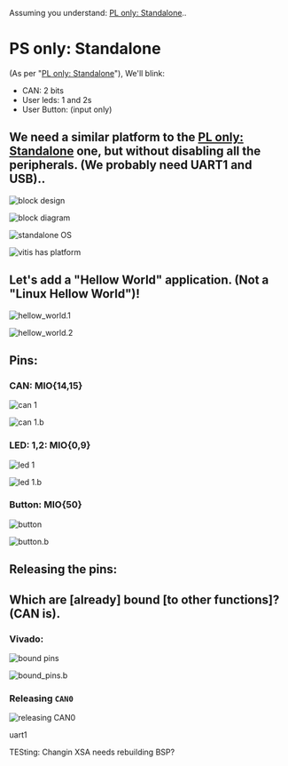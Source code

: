 Assuming you understand: [PL only: Standalone](../PL_only:_Standalone/README.md)..

# PS only: Standalone

(As per "[PL only: Standalone](../PL_only:_Standalone/README.md)"), We'll blink:

* CAN: 2 bits
* User leds: 1 and 2s
* User Button: (input only)

## We need a similar platform to the [PL only: Standalone](../PL_only:_Standalone/README.md) one, but without disabling all the peripherals. (We probably need UART1 and USB)..

![](images/vitis.0.jpg "block design")

![](images/vitis.1.svg "block diagram")

![](images/vitis.2.jpg "standalone OS")

![](images/vitis.3.jpg "vitis has platform")

## Let's add a "Hellow World" application. (Not a "Linux Hellow World")!
![](images/vitis.4.jpg "hellow_world.1")

![](images/vitis.5.jpg "hellow_world.2")

## Pins:

### CAN: MIO{14,15}
![](images/can.schem.1.jpg "can 1")

![](images/can.schem.2.jpg "can 1.b")

### LED: 1,2: MIO{0,9}
![](images/led.schem.1.jpg "led 1")

![](images/led.schem.2.jpg "led 1.b")

### Button: MIO{50}
![](images/button.schem.1.jpg "button")

![](images/button.schem.2.jpg "button.b")

## Releasing the pins:
## Which are [already] bound [to other functions]? (CAN is).
### Vivado:
![](images/pins.1.jpg "bound pins")

![](images/pins.2.jpg "bound_pins.b")
### Releasing `CAN0`
![](images/pins.3.jpg "releasing CAN0")


uart1

TESting: Changin XSA needs rebuilding BSP?